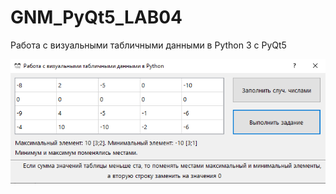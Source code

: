 # GNM_PyQt5_LAB04
Работа с визуальными табличными данными в Python 3 с PyQt5

![Screenshot](screenshot.png)
